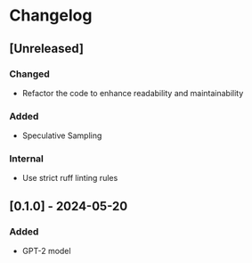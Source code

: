 # Changelog


## [Unreleased]

### Changed

- Refactor the code to enhance readability and maintainability

### Added

- Speculative Sampling

### Internal

- Use strict ruff linting rules


## [0.1.0] - 2024-05-20

### Added

- GPT-2 model
